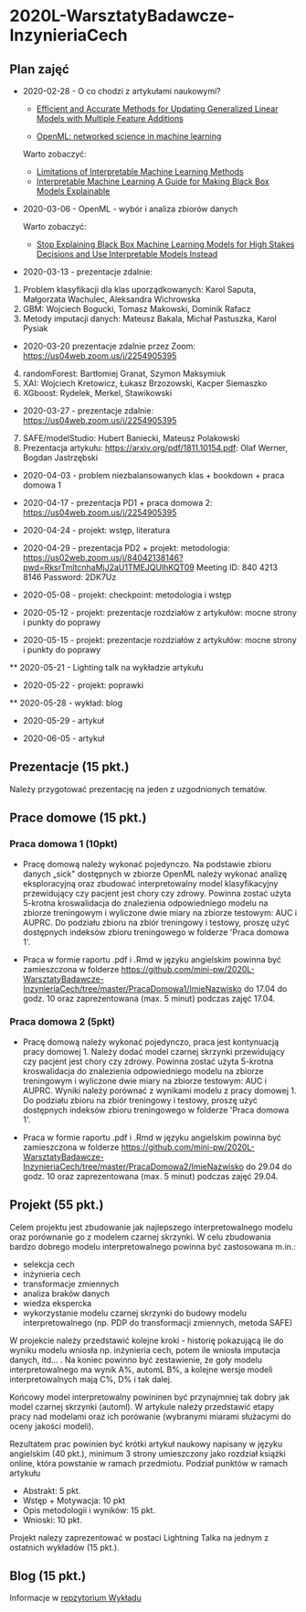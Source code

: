# 2020L-WarsztatyBadawcze-InzynieriaCech

## Plan zajęć

* 2020-02-28 - O co chodzi z artykułami naukowymi?

    - [Efficient and Accurate Methods for Updating Generalized Linear Models with Multiple Feature Additions](http://jmlr.org/papers/volume15/dhurandhar14a/dhurandhar14a.pdf) 
    
    - [OpenML: networked science in machine learning](https://arxiv.org/pdf/1407.7722.pdf) 
    
    Warto zobaczyć:
    - [Limitations of Interpretable Machine Learning Methods](https://compstat-lmu.github.io/iml_methods_limitations/)
    - [Interpretable Machine Learning A Guide for Making Black Box Models Explainable](https://christophm.github.io/interpretable-ml-book/index.html)

* 2020-03-06 - OpenML - wybór i analiza zbiorów danych

    Warto zobaczyć:
    - [Stop Explaining Black Box Machine Learning Models for High Stakes Decisions and Use Interpretable Models Instead](https://arxiv.org/pdf/1811.10154.pdf)
   
* 2020-03-13 - prezentacje zdalnie:

1. Problem klasyfikacji dla klas uporządkowanych: Karol Saputa, Małgorzata Wachulec, Aleksandra Wichrowska
2. GBM: Wojciech Bogucki, Tomasz Makowski, Dominik Rafacz
3. Metody imputacji danych: Mateusz Bakala, Michał Pastuszka, Karol Pysiak

* 2020-03-20 prezentacje zdalnie przez Zoom: https://us04web.zoom.us/j/2254905395

4. randomForest: Bartłomiej Granat, Szymon Maksymiuk
5. XAI: Wojciech Kretowicz, Łukasz Brzozowski, Kacper Siemaszko
6. XGboost: Rydelek, Merkel, Stawikowski

* 2020-03-27 - prezentacje zdalnie: https://us04web.zoom.us/j/2254905395

7. SAFE/modelStudio: Hubert Baniecki, Mateusz Polakowski
8. Prezentacja artykułu: https://arxiv.org/pdf/1811.10154.pdf: Olaf Werner, Bogdan Jastrzębski

* 2020-04-03 - problem niezbalansowanych klas + bookdown + praca domowa 1

* 2020-04-17 - prezentacja PD1 + praca domowa 2: https://us04web.zoom.us/j/2254905395

* 2020-04-24 - projekt: wstęp, literatura

* 2020-04-29 - prezentacja PD2 + projekt: metodologia: https://us02web.zoom.us/j/84042138146?pwd=RksrTmltcnhaMjJ2aU1TMEJQUlhKQT09
Meeting ID: 840 4213 8146
Password: 2DK7Uz

* 2020-05-08 - projekt: checkpoint: metodologia i wstęp

* 2020-05-12 - projekt: prezentacje rozdziałów z artykułów: mocne strony i punkty do poprawy

* 2020-05-15 - projekt: prezentacje rozdziałów z artykułów: mocne strony i punkty do poprawy

** 2020-05-21 - Lighting talk na wykładzie artykułu

* 2020-05-22 - projekt: poprawki

** 2020-05-28 - wykład: blog

* 2020-05-29 - artykuł

* 2020-06-05 - artykuł

## Prezentacje (15 pkt.)

Należy przygotować prezentację na jeden z uzgodnionych tematów.

## Prace domowe (15 pkt.)

### Praca domowa 1 (10pkt)

* Pracę domową należy wykonać pojedynczo. Na podstawie zbioru danych „sick" dostępnych w zbiorze OpenML należy wykonać analizę eksploracyjną oraz zbudować interpretowalny model klasyfikacyjny przewidujący czy pacjent jest chory czy zdrowy. Powinna zostać użyta 5-krotna kroswalidacja do znalezienia odpowiedniego modelu na zbiorze treningowym i wyliczone dwie miary na zbiorze testowym: AUC i AUPRC. Do podziału zbioru na zbiór treningowy i testowy, proszę użyć dostępnych indeksów zbioru treningowego w folderze 'Praca domowa 1'.

* Praca w formie raportu .pdf i .Rmd w języku angielskim powinna być zamieszczona w folderze https://github.com/mini-pw/2020L-WarsztatyBadawcze-InzynieriaCech/tree/master/PracaDomowa1/ImieNazwisko do 17.04 do godz. 10 oraz zaprezentowana (max. 5 minut) podczas zajęć 17.04. 

### Praca domowa 2 (5pkt)

* Pracę domową należy wykonać pojedynczo, praca jest kontynuacją pracy domowej 1. Należy dodać model czarnej skrzynki przewidujący czy pacjent jest chory czy zdrowy. Powinna zostać użyta 5-krotna kroswalidacja do znalezienia odpowiedniego modelu na zbiorze treningowym i wyliczone dwie miary na zbiorze testowym: AUC i AUPRC. Wyniki należy porównać z wynikami modelu z pracy domowej 1. Do podziału zbioru na zbiór treningowy i testowy, proszę użyć dostępnych indeksów zbioru treningowego w folderze 'Praca domowa 1'. 

* Praca w formie raportu .pdf i .Rmd w języku angielskim powinna być zamieszczona w folderze https://github.com/mini-pw/2020L-WarsztatyBadawcze-InzynieriaCech/tree/master/PracaDomowa2/ImieNazwisko do 29.04 do godz. 10 oraz zaprezentowana (max. 5 minut) podczas zajęć 29.04. 

## Projekt (55 pkt.)

Celem projektu jest zbudowanie jak najlepszego interpretowalnego modelu oraz porównanie go z modelem czarnej skrzynki.
W celu zbudowania bardzo dobrego modelu interpretowalnego powinna być zastosowana m.in.:
- selekcja cech
- inżynieria cech
- transformacje zmiennych
- analiza braków danych
- wiedza ekspercka
- wykorzystanie modelu czarnej skrzynki do budowy modelu interpretowalnego (np. PDP do transformacji zmiennych, metoda SAFE)

W projekcie należy przedstawić kolejne kroki - historię pokazującą ile do wyniku modelu wniosła np. inżynieria cech, potem ile wniosła imputacja danych, itd... . 
Na koniec powinno być zestawienie, że goły modelu interpretowalnego ma wynik A%, automL B%, a kolejne wersje modeli interpretowalnych mają C%, D% i tak dalej.

Końcowy model interpretowalny powininen być przynajmniej tak dobry jak model czarnej skrzynki (automl). W artykule należy przedstawić etapy pracy nad modelami oraz ich porówanie (wybranymi miarami służacymi do oceny jakości modeli).

Rezultatem prac powinien być krótki artykuł naukowy napisany w języku angielskim (40 pkt.), minimum 3 strony umieszczony jako rozdział książki online, która powstanie w ramach przedmiotu. Podział punktów w ramach artykułu
* Abstrakt: 5 pkt.
* Wstęp + Motywacja: 10 pkt
* Opis metodologii i wyników: 15 pkt.
* Wnioski: 10 pkt.

Projekt nalezy zaprezentować w postaci Lightning Talka na jednym z ostatnich wykładów (15 pkt.).

## Blog (15 pkt.)
Informacje w [repzytorium Wykładu](https://github.com/mini-pw/2020L-WarsztatyBadawcze)
